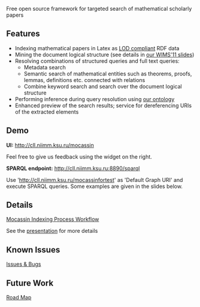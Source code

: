 Free open source framework for targeted search of mathematical scholarly papers

## Features ##

  * Indexing mathematical papers in Latex as [LOD compliant](http://en.wikipedia.org/wiki/Linked_data) RDF data
  * Mining the document logical structure (see details in [our WIMS'11 slides](http://www.slideshare.net/NikitaZhiltsov/logical-structure-analysis-of-scientific-publication-in-mathematics))
  * Resolving combinations of structured queries and full text queries:
    * Metadata search
    * Semantic search of mathematical entities such as theorems, proofs, lemmas, definitions etc. connected with relations
    * Combine keyword search and search over the document logical structure
  * Performing inference during query resolution using [our ontology](http://cll.niimm.ksu.ru/ontologies/mocassin)
  * Enhanced preview of the search results; service for dereferencing URIs of the extracted elements

## Demo ##

**UI:** http://cll.niimm.ksu.ru/mocassin

Feel free to give us feedback using the widget on the right.

**SPARQL endpoint:** http://cll.niimm.ksu.ru:8890/sparql

Use 'http://cll.niimm.ksu.ru/mocassinfortest' as 'Default Graph URI' and execute SPARQL queries. Some examples are given in the slides below.

## Details ##

[Mocassin Indexing Process Workflow](http://code.google.com/p/mocassin/wiki/MocassinIndexingProcessWorkflow)

See the [presentation](http://speakerdeck.com/u/nzhiltsov/p/mocassin-search-of-mathematical-scholarly-papers) for more details

## Known Issues ##

[Issues & Bugs](http://code.google.com/p/mocassin/issues/list?can=2&q=type=Defect)

## Future Work ##

[Road Map](http://code.google.com/p/mocassin/wiki/RoadMap)